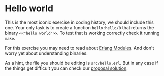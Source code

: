 Hello world
=====

This is the most iconic exercise in coding history, we should include
this one. Your only task is to create a function `hello:hello/0` that
returns the binary ``<<"hello world">>``. To test that is working
correctly check it running `make`.

For this exercise you may need to read about
[Erlang Modules](http://learnyousomeerlang.com/modules). And don't
worry yet about understanding binaries.

As a hint, the file you should be editing is `src/hello.erl`. But in any
case if the things get difficult you can check our
[proposal solution](solution/hello.erl).
